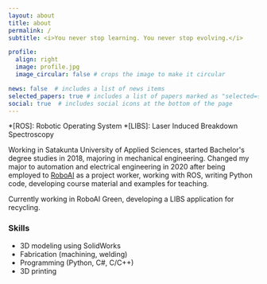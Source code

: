 ```yaml
---
layout: about
title: about
permalink: /
subtitle: <i>You never stop learning. You never stop evolving.</i>

profile:
  align: right
  image: profile.jpg
  image_circular: false # crops the image to make it circular

news: false  # includes a list of news items
selected_papers: true # includes a list of papers marked as "selected={true}"
social: true  # includes social icons at the bottom of the page
---
```


*[ROS]: Robotic Operating System
*[LIBS]: Laser Induced Breakdown Spectroscopy

Working in Satakunta University of Applied Sciences, started Bachelor's degree studies in 2018, majoring in mechanical engineering. Changed my major to automation and electrical engineering in 2020 after being employed to [RoboAI](https://www.roboai.fi/en/) as a project worker, working with ROS, writing Python code, developing course material and examples for teaching.

Currently working in RoboAI Green, developing a LIBS application for recycling.

### Skills
- 3D modeling using SolidWorks
- Fabrication (machining, welding)
- Programming (Python, C#, C/C++)
- 3D printing
